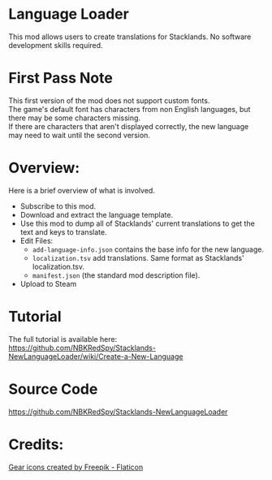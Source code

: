 # Language Loader
This mod allows users to create translations for Stacklands.  No software development skills required.

# First Pass Note
This first version of the mod does not support custom fonts.  
The game's default font has characters from non English languages, but there may be some characters missing.  
If there are characters that aren't displayed correctly, the new language may need to wait until the second version.

# Overview:
Here is a brief overview of what is involved.  

* Subscribe to this mod.
* Download and extract the language template.
* Use this mod to dump all of Stacklands' current translations to get the text and keys to translate.
* Edit Files: 
    * ``add-language-info.json`` contains the base info for the new language.
    * ``localization.tsv`` add translations. Same format as Stacklands' localization.tsv.
    * ``manifest.json`` (the standard mod description file).
* Upload to Steam

# Tutorial
The full tutorial is available here:  https://github.com/NBKRedSpy/Stacklands-NewLanguageLoader/wiki/Create-a-New-Language

# Source Code
https://github.com/NBKRedSpy/Stacklands-NewLanguageLoader


# Credits:
[Gear icons created by Freepik - Flaticon](https://www.flaticon.com/free-icons/gear)
